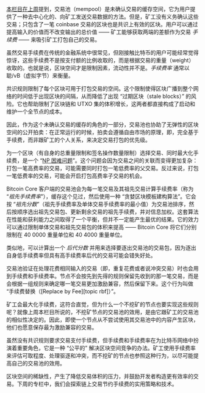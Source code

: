[本栏目在上周][policy01]提到，交易池（mempool）是未确认交易的缓存空间，它为用户提供了一种去中心化的、向矿工发送交易数据的方法。但是，矿工没有义务确认这些交易；只包含了一笔 coinbase 交易的区块也是共识上有效的区块。用户可以通过提高输入的价值而不改变输出的总价值 —— 矿工能够获取两端的差额作为交易 *手续费* —— 来吸引矿工打包自己的交易。

虽然交易手续费在传统的金融系统中很常见，但刚接触比特币的用户可能经常觉得惊讶，这些手续费不是按支付额的比例收取的，而是根据交易的重量（weight）收取的。也就是说，区块空间才是限制因素，流动性并不是。*手续费率* 通常以 聪/vB（虚拟字节）来衡量。

共识规则限制了每个区块可用于打包交易的空间。这个限制使得区块广播到整个网络的时间低于出现区块的间隔，从而降低了出现 “过期区块（stale blocks）” 的风险。它也帮助限制了区块链和 UTXO 集的体积增长，这两者都直接构成了启动和维护一个全节点的成本。

因此，作为这个未确认交易的缓存的角色的一部分，交易池也协助了无弹性的区块空间的公开拍卖：在正常运行的时候，拍卖会遵循自由市场的原理，即，完全基于手续费，而非跟矿工的个人关系，来决定交易打包的优先级。

为一个区块（有自身的总重量限制和签名操作数量限制）选择交易、同时最大化手续费，是一个 “[NP 困难问题][NP-hard problem]”。这个问题会因为交易之间的关联而变得更加复杂：打包一笔高费率的交易，可能需要同时打包一笔低费率的父交易。反过来说，打包一笔低费率的交易，可能会开启打包高费率子交易的机会。

Bitcoin Core 客户端的交易池会为每一笔交易及其祖先交易计算手续费率（称为 “*祖先手续费率*”），缓存这个见过，然后使用一种 “贪婪区块模板建构算法”。它会按 “*祖先分数*”（祖先手续费率及单体交易手续费率的最小值）为交易池排序，然后按顺序选出祖先交易包、更新剩余交易的祖先手续费，并对信息加权。这套算法在性能和获利能力之间取得了一个平衡，但并不一定能产生最优的结果。它的效力可以通过限制单体交易和祖先交易包的体积来提高 —— Bitcoin Core 将它们分别限制在 40 0000 重量单位和 40 4000 重量单位。

类似地，可以计算出一个 *后代分数* 并用来选择要逐出交易池的交易包，因为逐出自身低手续费率但具有高手续费率后代的交易可能会错失好处。

交易池验证在处理花费相同输入的交易（即，重复花费或者说冲突交易）时也会用到手续费和手续费率。节点不会按先到先得的规则保留先收到的那一笔交易，而是会根据一组规则来确定哪一笔交易更加激励兼容，然后保留下来。这个行为叫做 “手续费替换（[Replace by Fee][topic rbf]）”。

矿工会最大化手续费，这符合直觉，但为什么一个不挖矿的节点也要实现这些规则呢？就像上周本栏目所说的，不挖矿节点的交易池的效用，是由它跟矿工的交易池的相似性决定的。因此，即使一个节点从不尝试使用其交易池中的内容产生区块，他们也愿意保存最为激励兼容的交易。

虽然没有共识规则要求交易支付手续费，但手续费和手续费率在为比特币网络中扮演着重要角色，它是一种 “公平的” 解决区块空间竞争的办法。矿工使用手续费率来评估可取程度、处理驱逐和冲突，而不挖矿的节点也参照这种行为，以尽可能提高自己的交易池的效用。

区块空间的稀缺性，产生了降低交易体积的压力，并鼓励开发者构造更有效率的交易。下周的专栏中，我们会探索链上交易节约手续费的实用策略和技术。

[policy01]: /en/newsletters/2023/05/17/#waiting-for-confirmation-1-why-do-we-have-a-mempool
[np-hard problem]: https://en.wikipedia.org/wiki/NP-hardness